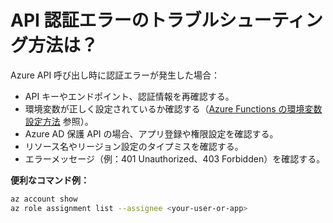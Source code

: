 <!-- filepath: Localization/ja_jp/FAQ/troubleshoot-api-auth-errors.md -->
# API 認証エラーのトラブルシューティング方法は？

Azure API 呼び出し時に認証エラーが発生した場合：

- API キーやエンドポイント、認証情報を再確認する。
- 環境変数が正しく設定されているか確認する（[Azure Functions の環境変数設定方法](./set-env-vars-azure-functions.md) 参照）。
- Azure AD 保護 API の場合、アプリ登録や権限設定を確認する。
- リソース名やリージョン設定のタイプミスを確認する。
- エラーメッセージ（例：401 Unauthorized、403 Forbidden）を確認する。

**便利なコマンド例：**
```sh
az account show
az role assignment list --assignee <your-user-or-app>
```
